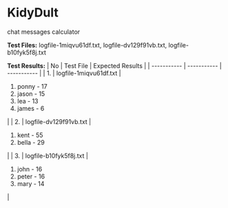 # KidyDult
chat messages calculator

**Test Files:** logfile-1miqvu61df.txt, logfile-dv129f91vb.txt, logfile-b10fyk5f8j.txt

**Test Results:**
| No | Test File | Expected Results |
| ----------- | ----------- | ----------- |
| 1. | logfile-1miqvu61df.txt | <ol><li>ponny - 17</li><li>jason - 15</li><li>lea - 13</li><li>james - 6</li></ol>   |
| 2. | logfile-dv129f91vb.txt | <ol><li>kent - 55</li><li>bella - 29</li></ol> |
| 3. | logfile-b10fyk5f8j.txt | <ol><li>john - 16</li><li>peter - 16</li><li>mary - 14</li></ol> |

